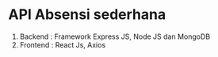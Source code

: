 # API Absensi sederhana

1. Backend : Framework Express JS, Node JS dan MongoDB
2. Frontend : React Js, Axios
